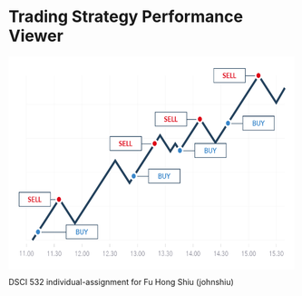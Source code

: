 # Trading Strategy Performance Viewer

<img src="img/banner.png" align="center" width=700 height=375 alt="" />

DSCI 532 individual-assignment for Fu Hong Shiu (johnshiu)
